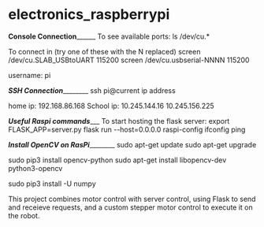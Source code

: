 # electronics_raspberrypi

__________Console Connection________________
To see available ports:
ls /dev/cu.*

To connect in (try one of these with the N replaced)
screen /dev/cu.SLAB_USBtoUART 115200
screen /dev/cu.usbserial-NNNN 115200

username: pi


_________SSH Connection_________________
ssh pi@current ip address

home ip: 192.168.86.168
School ip: 10.245.144.16
10.245.156.225


_______Useful Raspi commands__________
To start hosting the flask server:
    export FLASK_APP=server.py
    flask run --host=0.0.0.0
raspi-config
ifconfig
ping


_________Install OpenCV on RasPi_________________
sudo apt-get update
sudo apt-get upgrade

sudo pip3 install opencv-python
sudo apt-get install libopencv-dev python3-opencv

sudo pip3 install -U numpy



This project combines motor control with server control, using Flask to send
and receieve requests, and a custom stepper motor control to execute it on the
robot.
